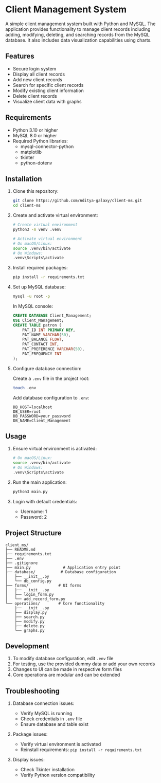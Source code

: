 # Client Management System

A simple client management system built with Python and MySQL. The application provides functionality to manage client records including adding, modifying, deleting, and searching records from the MySQL database. It also includes data visualization capabilities using charts.

## Features

- Secure login system
- Display all client records
- Add new client records
- Search for specific client records
- Modify existing client information
- Delete client records
- Visualize client data with graphs

## Requirements

- Python 3.10 or higher
- MySQL 8.0 or higher
- Required Python libraries:
  - mysql-connector-python
  - matplotlib
  - tkinter
  - python-dotenv

## Installation

1. Clone this repository:

   ```bash
   git clone https://github.com/Aditya-galaxy/client-ms.git
   cd client-ms
   ```

2. Create and activate virtual environment:

   ```bash
   # Create virtual environment
   python3 -m venv .venv

   # Activate virtual environment
   # On macOS/Linux:
   source .venv/bin/activate
   # On Windows:
   .venv\Scripts\activate
   ```

3. Install required packages:

   ```bash
   pip install -r requirements.txt
   ```

4. Set up MySQL database:

   ```bash
   mysql -u root -p
   ```

   In MySQL console:

   ```sql
   CREATE DATABASE Client_Management;
   USE Client_Management;
   CREATE TABLE patron (
       PAT_ID INT PRIMARY KEY,
       PAT_NAME VARCHAR(50),
       PAT_BALANCE FLOAT,
       PAT_CONTACT INT,
       PAT_PREFERENCE VARCHAR(50),
       PAT_FREQUENCY INT
   );
   ```

5. Configure database connection:

   Create a `.env` file in the project root:

   ```bash
   touch .env
   ```

   Add database configuration to `.env`:

   ```
   DB_HOST=localhost
   DB_USER=root
   DB_PASSWORD=your_password
   DB_NAME=Client_Management
   ```

## Usage

1. Ensure virtual environment is activated:

   ```bash
   # On macOS/Linux:
   source .venv/bin/activate
   # On Windows:
   .venv\Scripts\activate
   ```

2. Run the main application:

   ```bash
   python3 main.py
   ```

3. Login with default credentials:
   - Username: 1
   - Password: 2

## Project Structure

```
client_ms/
├── README.md
├── requirements.txt
├── .env
├── .gitignore
├── main.py              # Application entry point
├── database/           # Database configuration
│   ├── __init__.py
│   └── db_config.py
├── forms/             # UI forms
│   ├── __init__.py
│   ├── login_form.py
│   └── add_record_form.py
└── operations/        # Core functionality
    ├── __init__.py
    ├── display.py
    ├── search.py
    ├── modify.py
    ├── delete.py
    └── graphs.py
```

## Development

1. To modify database configuration, edit `.env` file
2. For testing, use the provided dummy data or add your own records
3. Changes to UI can be made in respective form files
4. Core operations are modular and can be extended

## Troubleshooting

1. Database connection issues:

   - Verify MySQL is running
   - Check credentials in `.env` file
   - Ensure database and table exist

2. Package issues:

   - Verify virtual environment is activated
   - Reinstall requirements: `pip install -r requirements.txt`

3. Display issues:
   - Check Tkinter installation
   - Verify Python version compatibility
